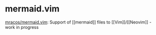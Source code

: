 # mermaid.vim

[mracos/mermaid.vim](https://github.com/mracos/mermaid.vim): Support of [[mermaid]] files to [[Vim]]/[[Neovim]] - work in progress

